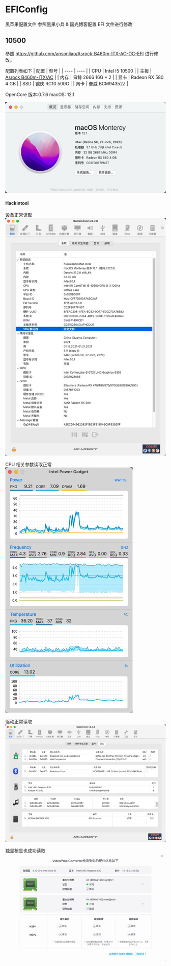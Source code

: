 # EFIConfig
黑苹果配置文件
参照黑果小兵 & 国光博客配置 EFI 文件进行修改

## 10500 
参照 https://github.com/ansonliao/Asrock-B460m-ITX-AC-OC-EFI 进行修改。

配置列表如下
| 配置 | 型号 |
| ---- | ---- | 
| CPU | Intel I5 10500 |
| 主板 | [Asrock B460m-ITX/AC](https://www.asrock.com/mb/Intel/B460M-ITXac/) |
| 内存 | 枭鲸 2666 16G * 2 |
| 显卡 | Radeon RX 580 4 GB |
| SSD | 铠侠 RC10 500G |
| 网卡 | 奋威 BCM94352Z |

OpenCore 版本:0.7.6
macOS: 12.1

![](https://github.com/hGhostD/MarkDownPhotos/blob/master/%E9%BB%91%E8%8B%B9%E6%9E%9C/Snipaste_2021-12-23_15-31-14.jpg?raw=true)

#### Hackintool

设备正常读取
![](https://github.com/hGhostD/MarkDownPhotos/blob/master/%E9%BB%91%E8%8B%B9%E6%9E%9C/Snipaste_2021-12-23_15-33-08.jpg?raw=true)

CPU 相关参数读取正常
![](https://github.com/hGhostD/MarkDownPhotos/blob/master/%E9%BB%91%E8%8B%B9%E6%9E%9C/Snipaste_2021-12-23_15-50-23.jpg?raw=true)

驱动正常读取
![驱动读取](https://github.com/hGhostD/MarkDownPhotos/blob/master/%E9%BB%91%E8%8B%B9%E6%9E%9C/Snipaste_2021-12-23_16-06-39.jpg?raw=true)

独显核显也成功读取
![双硬解](https://github.com/hGhostD/MarkDownPhotos/blob/master/%E9%BB%91%E8%8B%B9%E6%9E%9C/Snipaste_2021-12-23_16-07-47.jpg?raw=true)
